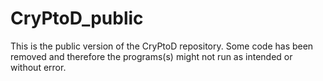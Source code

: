 # CryPtoD_public

This is the public version of the CryPtoD repository.
Some code has been removed and therefore the programs(s) might not run as intended or without error.
